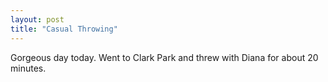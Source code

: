 ```yaml
---
layout: post
title: "Casual Throwing"
---
```


Gorgeous day today. Went to Clark Park and threw with Diana for about 20 minutes.
